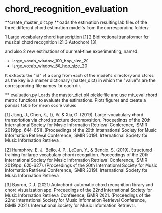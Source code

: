 # chord_recognition_evaluation

**create_master_dict.py
**loads the estimation resulting lab files of the three different chord estimation model's from the corresponding folders:

1 Large vocabulary chord transcription [1]
2 Bidirectional transformer for musical chord recognition [2] 
3 Autochord [3]

and also 2 new estimations of our real-time experimenting, named:

- large_vocab_window_100_hop_size_20
- large_vocab_window_50_hop_size_20

It extracts the "id" of a song from each of the model's directory and stores as the key in a master dictionary (master_dict) in which the "value"s are the corresponding file names for each dir.

** evaluation.py
Loads the master_dict.pkl pickle file and use mir_eval.chord metric functions to evaluate the estimations. Plots figures and create a pandas table for mean score values

[1] Jiang, J., Chen, K., Li, W. & Xia, G. (2019). Large-vocabulary chord transcription via chord structure decomposition. Proceedings of the 20th International Society for Music Information Retrieval Conference, ISMIR 2019(pp. 644-651). (Proceedings of the 20th International Society for Music Information Retrieval Conference, ISMIR 2019). International Society for Music Information Retrieval.

[2] Humphrey, E. J., Bello, J. P., LeCun, Y., & Bengio, S. (2019). Structured training for large vocabulary chord recognition. Proceedings of the 20th International Society for Music Information Retrieval Conference, ISMIR 2019(pp. 620-627). (Proceedings of the 20th International Society for Music Information Retrieval Conference, ISMIR 2019). International Society for Music Information Retrieval.

[3] Bayron, C.J. (2021) Autochord: automatic chord recognition library and chord visualization app. Proceedings of the 22nd International Society for Music Information Retrieval Conference, ISMIR 2021. (Proceedings of the 22nd International Society for Music Information Retrieval Conference, ISMIR 2021). International Society for Music Information Retrieval.


